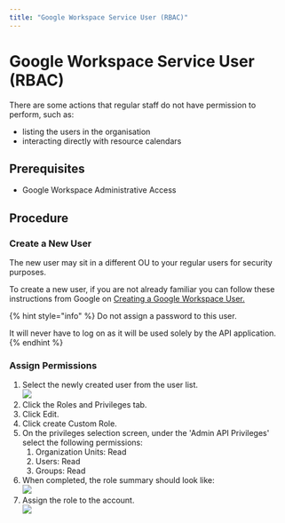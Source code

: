 ```yaml
---
title: "Google Workspace Service User (RBAC)"
---
```


# Google Workspace Service User (RBAC)

There are some actions that regular staff do not have permission to perform, such as:&#x20;

* listing the users in the organisation
* interacting directly with resource calendars

## Prerequisites

* Google Workspace Administrative Access

## Procedure

### Create a New User

The new user may sit in a different OU to your regular users for security purposes.

To create a new user, if you are not already familiar you can follow these instructions from Google on [Creating a Google Workspace User.](https://support.google.com/a/answer/33310?hl=en)

{% hint style="info" %}
Do not assign a password to this user.&#x20;

It will never have to log on as it will be used solely by the API application.
{% endhint %}

### Assign Permissions

1. Select the newly created user from the user list.\
   ![](https://lh5.googleusercontent.com/Lpce4fnKSYf3e7xv1VJKT10PQ1FFsV8uABEKOO-cvZLniNNtp44iwM8ZRPfYCvCiJTEQRbN0Rml1rRF6H9FJbSFcZU1gOn\_se2l54LfpTxuZrvYsAXu\_rVotkay\_VVB\_qvf4zYrxDRe4HwVC)
2. Click the Roles and Privileges tab.
3. Click Edit.
4. Click create Custom Role.
5. On the privileges selection screen, under the 'Admin API Privileges' select the following permissions:
   1. Organization Units: Read
   2. Users: Read
   3. Groups: Read
6. When completed, the role summary should look like:\
   ![](https://lh4.googleusercontent.com/UTyRHuP0mI6M2xR9jezCRdryALWfxq-sfEShVPpc2EHhlcAZ9uwEQaTZAgZGR1WODwsZZ-DkDCST9bS7ThFCVdTpt06fuEX0FtqmiJMcGXs2f\_iGDuHrGZpQvZXoz\_eCOCgD\_1igm-uOTE\_M)
7. Assign the role to the account.\
   ![](https://lh5.googleusercontent.com/oqNd5heq1cW1g0OZSWcJl2HwbZ6iJk6P6MZQTcnPEiaPsVIcWVcgqrqtcmmTEWdZwMYW5Lf0wHgICU1yI9RvoV4oaqLs2bTXlyqreh269vmHg-esm6LxfJQn8-vXRBooLRO6zo5LuHt-IRb1)

